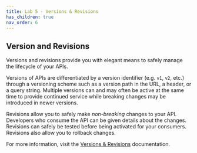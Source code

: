 ```yaml
---
title: Lab 5 - Versions & Revisions
has_children: true
nav_order: 6
---
```



## Version and Revisions

Versions and revisions provide you with elegant means to safely manage the lifecycle of your APIs. 

Versions of APIs are differentiated by a version identifier (e.g. `v1`, `v2`, etc.) through a versioning scheme such as a version path in the URL, a header, or a query string. Multiple versions can and may often be active at the same time to provide continued service while breaking changes may be introduced in newer versions.

Revisions allow you to safely make _non-breaking_ changes to your API. Developers who consume the API can be given details about the changes. Revisions can safely be tested before being activated for your consumers. Revisions also allow you to rollback changes. 

For more information, visit the [Versions & Revisions](https://azure.microsoft.com/en-us/blog/versions-revisions) documentation.
